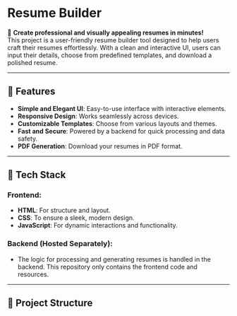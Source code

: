 # Resume Builder

🎯 **Create professional and visually appealing resumes in minutes!**  
This project is a user-friendly resume builder tool designed to help users craft their resumes effortlessly. With a clean and interactive UI, users can input their details, choose from predefined templates, and download a polished resume.

---

## 🌟 Features

- **Simple and Elegant UI**: Easy-to-use interface with interactive elements.
- **Responsive Design**: Works seamlessly across devices.
- **Customizable Templates**: Choose from various layouts and themes.
- **Fast and Secure**: Powered by a backend for quick processing and data safety.
- **PDF Generation**: Download your resumes in PDF format.

---

## 🔧 Tech Stack

### Frontend:
- **HTML**: For structure and layout.
- **CSS**: To ensure a sleek, modern design.
- **JavaScript**: For dynamic interactions and functionality.

### Backend (Hosted Separately):
- The logic for processing and generating resumes is handled in the backend. This repository only contains the frontend code and resources.

---

## 📂 Project Structure

